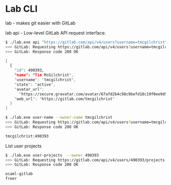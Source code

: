 Lab CLI
==========

lab - makes git easier with GitLab

lab api - Low-level GitLab API request interface.
```sh
$ ./lab.exe api "https://gitlab.com/api/v4/users?username=tmcgilchrist"
>>> GitLab: Requesting https://gitlab.com/api/v4/users?username=tmcgilchrist
>>> GitLab: Response code 200 OK

[
  {
    "id": 490393,
    "name": "Tim McGilchrist",
    "username": "tmcgilchrist",
    "state": "active",
    "avatar_url":
      "https://secure.gravatar.com/avatar/67afd2b4c98c9befd18c19f0ee9d94dc?s=80&d=identicon",
    "web_url": "https://gitlab.com/tmcgilchrist"
  }
]
```

```sh
$ ./lab.exe user-name --owner-name tmcgilchrist
>>> GitLab: Requesting https://gitlab.com/api/v4/users?username=tmcgilchrist
>>> GitLab: Response code 200 OK

tmcgilchrist:490393
```

List user projects

```sh
$ ./lab.exe user-projects  --owner 490393
>>> GitLab: Requesting https://gitlab.com/api/v4/users/490393/projects
>>> GitLab: Response code 200 OK

ocaml-gitlab
freer
```
